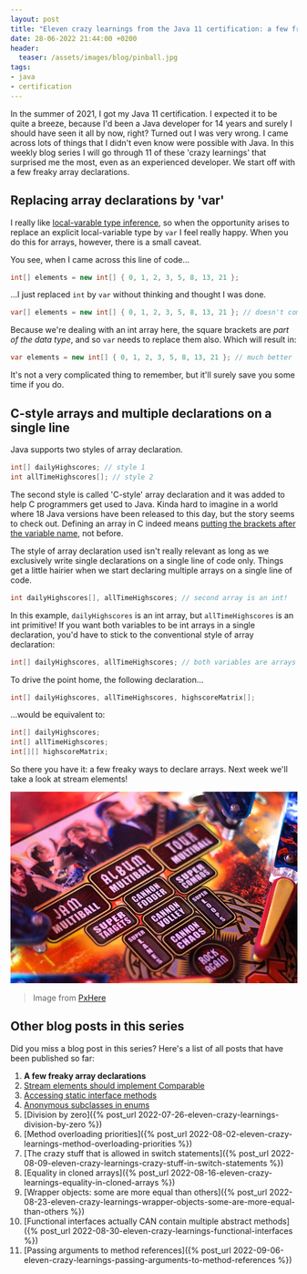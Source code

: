 ```yaml
---
layout: post
title: "Eleven crazy learnings from the Java 11 certification: a few freaky array declarations (1/11)"
date: 28-06-2022 21:44:00 +0200
header:
  teaser: /assets/images/blog/pinball.jpg
tags: 
- java
- certification
---
```


In the summer of 2021, I got my Java 11 certification. I expected it to be quite a breeze, because I'd been a Java developer for 14 years and surely I should have seen it all by now, right? Turned out I was very wrong. I came across lots of things that I didn't even know were possible with Java. In this weekly blog series I will go through 11 of these 'crazy learnings' that surprised me the most, even as an experienced developer. We start off with a few freaky array declarations.

## Replacing array declarations by 'var'

I really like [local-varable type inference](https://openjdk.org/jeps/286), so when the opportunity arises to replace an explicit local-variable type by `var` I feel really happy. 
When you do this for arrays, however, there is a small caveat.

You see, when I came across this line of code...

```java
int[] elements = new int[] { 0, 1, 2, 3, 5, 8, 13, 21 };
```

...I just replaced `int` by `var` without thinking and thought I was done.

```java
var[] elements = new int[] { 0, 1, 2, 3, 5, 8, 13, 21 }; // doesn't compile!
```

Because we're dealing with an int array here, the square brackets are *part of the data type*, and so `var` needs to replace them also. Which will result in:

```java
var elements = new int[] { 0, 1, 2, 3, 5, 8, 13, 21 }; // much better
```

It's not a very complicated thing to remember, but it'll surely save you some time if you do.

## C-style arrays and multiple declarations on a single line

Java supports two styles of array declaration.

```java
int[] dailyHighscores; // style 1
int allTimeHighscores[]; // style 2
```

The second style is called 'C-style' array declaration and it was added to help C programmers get used to Java. Kinda hard to imagine in a world where 18 Java versions have been released to this day, but the story seems to check out. Defining an array in C indeed means [putting the brackets after the variable name](https://www.w3schools.com/c/c_arrays.php), not before.

The style of array declaration used isn't really relevant as long as we exclusively write single declarations on a single line of code only. Things get a little hairier when we start declaring multiple arrays on a single line of code.

```java
int dailyHighscores[], allTimeHighscores; // second array is an int!
```

In this example, `dailyHighscores` is an int array, but `allTimeHighscores` is an int primitive!
If you want both variables to be int arrays in a single declaration, you'd have to stick to the conventional style of array declaration:

```java
int[] dailyHighscores, allTimeHighscores; // both variables are arrays now
```

To drive the point home, the following declaration...

```java
int[] dailyHighscores, allTimeHighscores, highscoreMatrix[];
```

...would be equivalent to:

```java
int[] dailyHighscores;
int[] allTimeHighscores;
int[][] highscoreMatrix;
```

So there you have it: a few freaky ways to declare arrays. Next week we'll take a look at stream elements!

![Pinball machine](/assets/images/blog/pinball.jpg)
> Image from <a href="https://pxhere.com/nl/photo/201809">PxHere</a>

## Other blog posts in this series

Did you miss a blog post in this series? Here's a list of all posts that have been published so far:

1. **A few freaky array declarations**
2. [Stream elements should implement Comparable](/2022/07/05/eleven-crazy-learnings-stream-elements-comparable.html)
3. [Accessing static interface methods](/2022/07/12/eleven-crazy-learnings-accessing-static-interface-methods.html)
4. [Anonymous subclasses in enums](/2022/07/19/eleven-crazy-learnings-anonymous-subclass-in-enum.html)
5. [Division by zero]({% post_url 2022-07-26-eleven-crazy-learnings-division-by-zero %})
6. [Method overloading priorities]({% post_url 2022-08-02-eleven-crazy-learnings-method-overloading-priorities %})
7. [The crazy stuff that is allowed in switch statements]({% post_url 2022-08-09-eleven-crazy-learnings-crazy-stuff-in-switch-statements %})
8. [Equality in cloned arrays]({% post_url 2022-08-16-eleven-crazy-learnings-equality-in-cloned-arrays %})
9. [Wrapper objects: some are more equal than others]({% post_url 2022-08-23-eleven-crazy-learnings-wrapper-objects-some-are-more-equal-than-others %})
10. [Functional interfaces actually CAN contain multiple abstract methods]({% post_url 2022-08-30-eleven-crazy-learnings-functional-interfaces %})
11. [Passing arguments to method references]({% post_url 2022-09-06-eleven-crazy-learnings-passing-arguments-to-method-references %})

